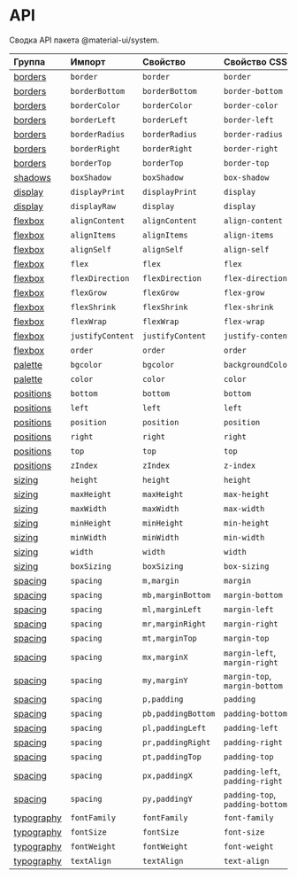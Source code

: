 # API

<p class="description">Сводка API пакета @material-ui/system.</p>

| Группа                            | Импорт           | Свойство           | Свойство CSS                    | В теме                                                                 |
|:--------------------------------- |:---------------- |:------------------ |:------------------------------- |:---------------------------------------------------------------------- |
| [borders](/system/borders/)       | `border`         | `border`           | `border`                        | `borders`                                                              |
| [borders](/system/borders/)       | `borderBottom`   | `borderBottom`     | `border-bottom`                 | `borders`                                                              |
| [borders](/system/borders/)       | `borderColor`    | `borderColor`      | `border-color`                  | [`palette`](/customization/default-theme/?expand-path=$.palette)       |
| [borders](/system/borders/)       | `borderLeft`     | `borderLeft`       | `border-left`                   | `borders`                                                              |
| [borders](/system/borders/)       | `borderRadius`   | `borderRadius`     | `border-radius`                 | [`shape`](/customization/default-theme/?expand-path=$.shape)           |
| [borders](/system/borders/)       | `borderRight`    | `borderRight`      | `border-right`                  | `borders`                                                              |
| [borders](/system/borders/)       | `borderTop`      | `borderTop`        | `border-top`                    | `borders`                                                              |
| [shadows](/system/shadows/)       | `boxShadow`      | `boxShadow`        | `box-shadow`                    | `shadows`                                                              |
| [display](/system/display/)       | `displayPrint`   | `displayPrint`     | `display`                       | none                                                                   |
| [display](/system/display/)       | `displayRaw`     | `display`          | `display`                       | none                                                                   |
| [flexbox](/system/flexbox/)       | `alignContent`   | `alignContent`     | `align-content`                 | none                                                                   |
| [flexbox](/system/flexbox/)       | `alignItems`     | `alignItems`       | `align-items`                   | none                                                                   |
| [flexbox](/system/flexbox/)       | `alignSelf`      | `alignSelf`        | `align-self`                    | none                                                                   |
| [flexbox](/system/flexbox/)       | `flex`           | `flex`             | `flex`                          | none                                                                   |
| [flexbox](/system/flexbox/)       | `flexDirection`  | `flexDirection`    | `flex-direction`                | none                                                                   |
| [flexbox](/system/flexbox/)       | `flexGrow`       | `flexGrow`         | `flex-grow`                     | none                                                                   |
| [flexbox](/system/flexbox/)       | `flexShrink`     | `flexShrink`       | `flex-shrink`                   | none                                                                   |
| [flexbox](/system/flexbox/)       | `flexWrap`       | `flexWrap`         | `flex-wrap`                     | none                                                                   |
| [flexbox](/system/flexbox/)       | `justifyContent` | `justifyContent`   | `justify-content`               | none                                                                   |
| [flexbox](/system/flexbox/)       | `order`          | `order`            | `order`                         | none                                                                   |
| [palette](/system/palette/)       | `bgcolor`        | `bgcolor`          | `backgroundColor`               | [`palette`](/customization/default-theme/?expand-path=$.palette)       |
| [palette](/system/palette/)       | `color`          | `color`            | `color`                         | [`palette`](/customization/default-theme/?expand-path=$.palette)       |
| [positions](/system/positions/)   | `bottom`         | `bottom`           | `bottom`                        | none                                                                   |
| [positions](/system/positions/)   | `left`           | `left`             | `left`                          | none                                                                   |
| [positions](/system/positions/)   | `position`       | `position`         | `position`                      | none                                                                   |
| [positions](/system/positions/)   | `right`          | `right`            | `right`                         | none                                                                   |
| [positions](/system/positions/)   | `top`            | `top`              | `top`                           | none                                                                   |
| [positions](/system/positions/)   | `zIndex`         | `zIndex`           | `z-index`                       | [`zIndex`](/customization/default-theme/?expand-path=$.zIndex)         |
| [sizing](/system/sizing/)         | `height`         | `height`           | `height`                        | none                                                                   |
| [sizing](/system/sizing/)         | `maxHeight`      | `maxHeight`        | `max-height`                    | none                                                                   |
| [sizing](/system/sizing/)         | `maxWidth`       | `maxWidth`         | `max-width`                     | none                                                                   |
| [sizing](/system/sizing/)         | `minHeight`      | `minHeight`        | `min-height`                    | none                                                                   |
| [sizing](/system/sizing/)         | `minWidth`       | `minWidth`         | `min-width`                     | none                                                                   |
| [sizing](/system/sizing/)         | `width`          | `width`            | `width`                         | none                                                                   |
| [sizing](/system/sizing/)         | `boxSizing`      | `boxSizing`        | `box-sizing`                    | none                                                                   |
| [spacing](/system/spacing/)       | `spacing`        | `m,margin`         | `margin`                        | [`spacing`](/customization/default-theme/?expand-path=$.spacing)       |
| [spacing](/system/spacing/)       | `spacing`        | `mb,marginBottom`  | `margin-bottom`                 | [`spacing`](/customization/default-theme/?expand-path=$.spacing)       |
| [spacing](/system/spacing/)       | `spacing`        | `ml,marginLeft`    | `margin-left`                   | [`spacing`](/customization/default-theme/?expand-path=$.spacing)       |
| [spacing](/system/spacing/)       | `spacing`        | `mr,marginRight`   | `margin-right`                  | [`spacing`](/customization/default-theme/?expand-path=$.spacing)       |
| [spacing](/system/spacing/)       | `spacing`        | `mt,marginTop`     | `margin-top`                    | [`spacing`](/customization/default-theme/?expand-path=$.spacing)       |
| [spacing](/system/spacing/)       | `spacing`        | `mx,marginX`       | `margin-left`, `margin-right`   | [`spacing`](/customization/default-theme/?expand-path=$.spacing)       |
| [spacing](/system/spacing/)       | `spacing`        | `my,marginY`       | `margin-top`, `margin-bottom`   | [`spacing`](/customization/default-theme/?expand-path=$.spacing)       |
| [spacing](/system/spacing/)       | `spacing`        | `p,padding`        | `padding`                       | [`spacing`](/customization/default-theme/?expand-path=$.spacing)       |
| [spacing](/system/spacing/)       | `spacing`        | `pb,paddingBottom` | `padding-bottom`                | [`spacing`](/customization/default-theme/?expand-path=$.spacing)       |
| [spacing](/system/spacing/)       | `spacing`        | `pl,paddingLeft`   | `padding-left`                  | [`spacing`](/customization/default-theme/?expand-path=$.spacing)       |
| [spacing](/system/spacing/)       | `spacing`        | `pr,paddingRight`  | `padding-right`                 | [`spacing`](/customization/default-theme/?expand-path=$.spacing)       |
| [spacing](/system/spacing/)       | `spacing`        | `pt,paddingTop`    | `padding-top`                   | [`spacing`](/customization/default-theme/?expand-path=$.spacing)       |
| [spacing](/system/spacing/)       | `spacing`        | `px,paddingX`      | `padding-left`, `padding-right` | [`spacing`](/customization/default-theme/?expand-path=$.spacing)       |
| [spacing](/system/spacing/)       | `spacing`        | `py,paddingY`      | `padding-top`, `padding-bottom` | [`spacing`](/customization/default-theme/?expand-path=$.spacing)       |
| [typography](/system/typography/) | `fontFamily`     | `fontFamily`       | `font-family`                   | [`typography`](/customization/default-theme/?expand-path=$.typography) |
| [typography](/system/typography/) | `fontSize`       | `fontSize`         | `font-size`                     | [`typography`](/customization/default-theme/?expand-path=$.typography) |
| [typography](/system/typography/) | `fontWeight`     | `fontWeight`       | `font-weight`                   | [`typography`](/customization/default-theme/?expand-path=$.typography) |
| [typography](/system/typography/) | `textAlign`      | `textAlign`        | `text-align`                    | none                                                                   |
